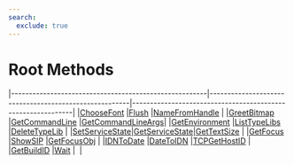```yaml
---
search:
  exclude: true
---
```


<h1 class="heading"><span class="name">Root Methods</span></h1>

|-------------------------------------------------------|-------------------------------------------------------|-------------------------------------------------------------|
|[ChooseFont](../methodorevents/choosefont.md)          |[Flush](../methodorevents/flush.md)                    |[NameFromHandle](../methodorevents/namefromhandle.md)        |
|[GreetBitmap](../methodorevents/greetbitmap.md)        |[GetCommandLine](../methodorevents/getcommandline.md)  |[GetCommandLineArgs](../methodorevents/getcommandlineargs.md)|
|[GetEnvironment](../methodorevents/getenvironment.md)  |[ListTypeLibs](../methodorevents/listtypelibs.md)      |[DeleteTypeLib](../methodorevents/deletetypelib.md)          |
|[SetServiceState](../methodorevents/setservicestate.md)|[GetServiceState](../methodorevents/getservicestate.md)|[GetTextSize](../methodorevents/gettextsize.md)              |
|[GetFocus](../methodorevents/getfocus.md)              |[ShowSIP](../methodorevents/showsip.md)                |[GetFocusObj](../methodorevents/getfocusobj.md)              |
|[IDNToDate](../methodorevents/idntodate.md)            |[DateToIDN](../methodorevents/datetoidn.md)            |[TCPGetHostID](../methodorevents/tcpgethostid.md)            |
|[GetBuildID](../methodorevents/getbuildid.md)          |[Wait](../methodorevents/wait.md)                      |&nbsp;                                                       |
